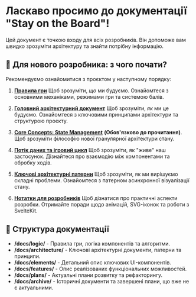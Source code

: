 # Ласкаво просимо до документації "Stay on the Board"!

Цей документ є точкою входу для всіх розробників. Він допоможе вам швидко зрозуміти архітектуру та знайти потрібну інформацію.

## 🚀 Для нового розробника: з чого почати?

Рекомендуємо ознайомитися з проєктом у наступному порядку:

1.  **[Правила гри](logic/GAME_RULES.md)**
    Щоб зрозуміти, *що* ми будуємо. Ознайомтеся з основними механіками, режимами гри та системою балів.

2.  **[Головний архітектурний документ](ARCHITECTURE.md)**
    Щоб зрозуміти, *як* ми це будуємо. Ознайомтеся з ключовими принципами архітектури та структурою проєкту.

3.  **[Core Concepts: State Management](architecture/STATE_MANAGEMENT.md)**
    **(Обов'язково до прочитання)**. Щоб зрозуміти філософію нової гранулярної архітектури стану.

4.  **[Потік даних та ігровий цикл](architecture/game-logic-and-data-flow.md)**
    Щоб зрозуміти, як "живе" наш застосунок. Дізнайтеся про взаємодію між компонентами та обробку ходів.

5.  **[Ключові архітектурні патерни](architecture/patterns-asynchronous-state-visualization.md)**
    Щоб зрозуміти, як ми вирішуємо складні проблеми. Ознайомтеся з патерном асинхронної візуалізації стану.

6.  **[Нотатки для розробників](development/dev-notes.md)**
    Щоб дізнатися про практичні аспекти розробки. Отримайте поради щодо анімацій, SVG-іконок та роботи з SvelteKit.

## 📂 Структура документації

- **/docs/logic/** - Правила гри, логіка компонентів та алгоритми.
- **/docs/architecture/** - Ключові архітектурні документи, патерни та принципи.
- **/docs/elements/** - Детальний опис ключових UI-компонентів.
- **/docs/features/** - Опис реалізованих функціональних можливостей.
- **/docs/plans/** - Актуальні плани розвитку та рефакторингу.
- **/docs/archive/** - Історичні документи та завершені плани, що вже не є актуальними.
